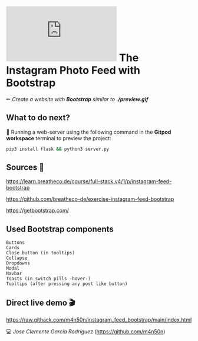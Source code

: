 # ![4Geeks Logo](http://assets.breatheco.de/apis/img/images.php?blob&random&cat=icon&tags=4geeks,16) The Instagram Photo Feed with Bootstrap

✏ *Create a website with **Bootstrap** similar to **./preview.gif***

## What to do next?

📄 Running a web-server using the following command in the **Gitpod workspace** terminal to preview the project:

```sh
pip3 install flask && python3 server.py
```

## Sources 📌

<https://learn.breatheco.de/course/full-stack.v4/1/p/instagram-feed-bootstrap>

<https://github.com/breatheco-de/exercise-instagram-feed-bootstrap>

<https://getbootstrap.com/>

## Used Bootstrap components

```text
Buttons
Cards
Close button (in tooltips)
Collapse
Dropdowns
Modal
Navbar
Toasts (in switch pills -hover-)
Tooltips (after pressing any post like button)
```

## Direct live demo 🎬

<https://raw.githack.com/m4n50n/instagram_feed_bootstrap/main/index.html>

💻 _Jose Clemente García Rodríguez_ (<https://github.com/m4n50n>)
